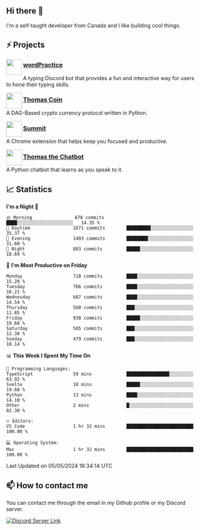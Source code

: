 <h2>Hi there 👋</h2>

<p>I'm a self-taught developer from Canada and I like building cool things.</p>

<h2>⚡ Projects</h2>

<img align="left" src="https://i.imgur.com/BIzs17V.png" width="42" height="42" />
<h3><a target="_blank" href="https://wordpractice.principle.sh/">wordPractice</a></h3>
<p>A typing Discord bot that provides a fun and interactive way for users to hone their typing skills.</p>

<img align="left" src="https://i.imgur.com/4FdQpgN.png" width="42" height="42" />
<h3><a href="https://github.com/principle105/thomas-coin">Thomas Coin</a></h3>
<p>A DAG-Based crypto currency protocol written in Python.</p>

<img align="left" src="https://i.imgur.com/Ly8Atho.png" width="42" height="42" />
<h3><a href="https://summit.sh/">Summit</a></h3>
<p>A Chrome extension that helps keep you focused and productive.</p>

<img align="left" src="https://i.imgur.com/hA9YF2s.png" width="42" height="42" />
<h3><a href="https://github.com/principle105/thomasthechatbot">Thomas the Chatbot</a></h3>
<p>A Python chatbot that learns as you speak to it.</p>

<h2>📈 Statistics</h2>

<!--START_SECTION:waka-->
**I'm a Night 🦉** 

```text
🌞 Morning                678 commits         ████░░░░░░░░░░░░░░░░░░░░░   14.35 % 
🌆 Daytime                1671 commits        █████████░░░░░░░░░░░░░░░░   35.37 % 
🌃 Evening                1493 commits        ████████░░░░░░░░░░░░░░░░░   31.60 % 
🌙 Night                  883 commits         █████░░░░░░░░░░░░░░░░░░░░   18.69 % 
```
📅 **I'm Most Productive on Friday** 

```text
Monday                   718 commits         ████░░░░░░░░░░░░░░░░░░░░░   15.20 % 
Tuesday                  766 commits         ████░░░░░░░░░░░░░░░░░░░░░   16.21 % 
Wednesday                687 commits         ████░░░░░░░░░░░░░░░░░░░░░   14.54 % 
Thursday                 560 commits         ███░░░░░░░░░░░░░░░░░░░░░░   11.85 % 
Friday                   930 commits         █████░░░░░░░░░░░░░░░░░░░░   19.68 % 
Saturday                 585 commits         ███░░░░░░░░░░░░░░░░░░░░░░   12.38 % 
Sunday                   479 commits         ███░░░░░░░░░░░░░░░░░░░░░░   10.14 % 
```


📊 **This Week I Spent My Time On** 

```text
💬 Programming Languages: 
TypeScript               59 mins             ████████████████░░░░░░░░░   63.92 % 
Svelte                   18 mins             █████░░░░░░░░░░░░░░░░░░░░   19.68 % 
Python                   13 mins             ████░░░░░░░░░░░░░░░░░░░░░   14.10 % 
Other                    2 mins              █░░░░░░░░░░░░░░░░░░░░░░░░   02.30 % 

🔥 Editors: 
VS Code                  1 hr 32 mins        █████████████████████████   100.00 % 

💻 Operating System: 
Mac                      1 hr 32 mins        █████████████████████████   100.00 % 
```


 Last Updated on 05/05/2024 18:34:14 UTC
<!--END_SECTION:waka-->

<h2>📫 How to contact me</h2>

You can contact me through the email in my Github profile or my Discord server.

[![Discord Server Link](https://dcbadge.vercel.app/api/server/DHnk46C)](https://discord.gg/DHnk46C)


